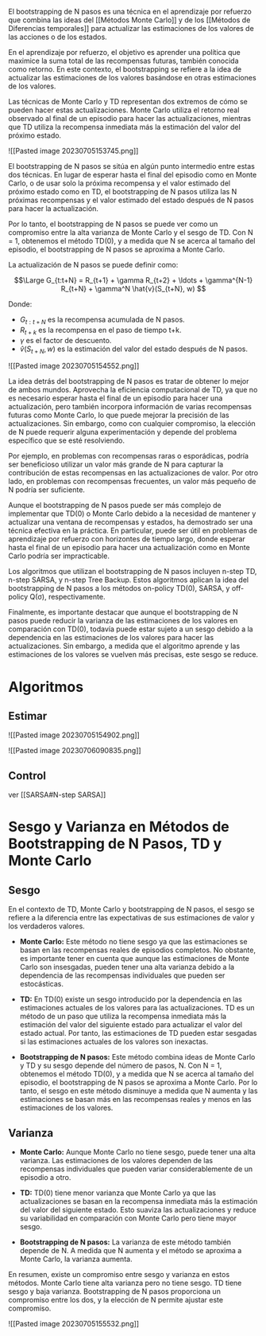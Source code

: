 
El bootstrapping de N pasos es una técnica en el aprendizaje por refuerzo que combina las ideas del [[Métodos Monte Carlo]] y de los [[Métodos de Diferencias temporales]] para actualizar las estimaciones de los valores de las acciones o de los estados.

En el aprendizaje por refuerzo, el objetivo es aprender una política que maximice la suma total de las recompensas futuras, también conocida como retorno. En este contexto, el bootstrapping se refiere a la idea de actualizar las estimaciones de los valores basándose en otras estimaciones de los valores. 

Las técnicas de Monte Carlo y TD representan dos extremos de cómo se pueden hacer estas actualizaciones. Monte Carlo utiliza el retorno real observado al final de un episodio para hacer las actualizaciones, mientras que TD utiliza la recompensa inmediata más la estimación del valor del próximo estado.

![[Pasted image 20230705153745.png]]

El bootstrapping de N pasos se sitúa en algún punto intermedio entre estas dos técnicas. En lugar de esperar hasta el final del episodio como en Monte Carlo, o de usar solo la próxima recompensa y el valor estimado del próximo estado como en TD, el bootstrapping de N pasos utiliza las N próximas recompensas y el valor estimado del estado después de N pasos para hacer la actualización.

Por lo tanto, el bootstrapping de N pasos se puede ver como un compromiso entre la alta varianza de Monte Carlo y el sesgo de TD. Con N = 1, obtenemos el método TD(0), y a medida que N se acerca al tamaño del episodio, el bootstrapping de N pasos se aproxima a Monte Carlo.

La actualización de N pasos se puede definir como:

$$\Large
 G_{t:t+N} = R_{t+1} + \gamma R_{t+2} + \ldots + \gamma^{N-1} R_{t+N} + \gamma^N \hat{v}(S_{t+N}, w) $$

Donde:
- $G_{t:t+N}$ es la recompensa acumulada de N pasos.
- $R_{t+k}$ es la recompensa en el paso de tiempo t+k.
- $\gamma$ es el factor de descuento.
- $\hat{v}(S_{t+N}, w)$ es la estimación del valor del estado después de N pasos.

![[Pasted image 20230705154552.png]]
  
La idea detrás del bootstrapping de N pasos es tratar de obtener lo mejor de ambos mundos. Aprovecha la eficiencia computacional de TD, ya que no es necesario esperar hasta el final de un episodio para hacer una actualización, pero también incorpora información de varias recompensas futuras como Monte Carlo, lo que puede mejorar la precisión de las actualizaciones. Sin embargo, como con cualquier compromiso, la elección de N puede requerir  alguna experimentación y depende del problema específico que se esté resolviendo. 

Por ejemplo, en problemas con recompensas raras o esporádicas, podría ser beneficioso utilizar un valor más grande de N para capturar la contribución de estas recompensas en las actualizaciones de valor. Por otro lado, en problemas con recompensas frecuentes, un valor más pequeño de N podría ser suficiente. 

Aunque el bootstrapping de N pasos puede ser más complejo de implementar que TD(0) o Monte Carlo debido a la necesidad de mantener y actualizar una ventana de recompensas y estados, ha demostrado ser una técnica efectiva en la práctica. En particular, puede ser útil en problemas de aprendizaje por refuerzo con horizontes de tiempo largo, donde esperar hasta el final de un episodio para hacer una actualización como en Monte Carlo podría ser impracticable. 

Los algoritmos que utilizan el bootstrapping de N pasos incluyen n-step TD, n-step SARSA, y n-step Tree Backup. Estos algoritmos aplican la idea del bootstrapping de N pasos a los métodos on-policy TD(0), SARSA, y off-policy Q(σ), respectivamente. 

Finalmente, es importante destacar que aunque el bootstrapping de N pasos puede reducir la varianza de las estimaciones de los valores en comparación con TD(0), todavía puede estar sujeto a un sesgo debido a la dependencia en las estimaciones de los valores para hacer las actualizaciones. Sin embargo, a medida que el algoritmo aprende y las estimaciones de los valores se vuelven más precisas, este sesgo se reduce.

# Algoritmos

## Estimar

![[Pasted image 20230705154902.png]]

![[Pasted image 20230706090835.png]]

## Control

ver [[SARSA#N-step SARSA]]

# Sesgo y Varianza en Métodos de Bootstrapping de N Pasos, TD y Monte Carlo

## Sesgo

En el contexto de TD, Monte Carlo y bootstrapping de N pasos, el sesgo se refiere a la diferencia entre las expectativas de sus estimaciones de valor y los verdaderos valores. 

- **Monte Carlo:** Este método no tiene sesgo ya que las estimaciones se basan en las recompensas reales de episodios completos. No obstante, es importante tener en cuenta que aunque las estimaciones de Monte Carlo son insesgadas, pueden tener una alta varianza debido a la dependencia de las recompensas individuales que pueden ser estocásticas.

- **TD:** En TD(0) existe un sesgo introducido por la dependencia en las estimaciones actuales de los valores para las actualizaciones. TD es un método de un paso que utiliza la recompensa inmediata más la estimación del valor del siguiente estado para actualizar el valor del estado actual. Por tanto, las estimaciones de TD pueden estar sesgadas si las estimaciones actuales de los valores son inexactas.

- **Bootstrapping de N pasos:** Este método combina ideas de Monte Carlo y TD y su sesgo depende del número de pasos, N. Con N = 1, obtenemos el método TD(0), y a medida que N se acerca al tamaño del episodio, el bootstrapping de N pasos se aproxima a Monte Carlo. Por lo tanto, el sesgo en este método disminuye a medida que N aumenta y las estimaciones se basan más en las recompensas reales y menos en las estimaciones de los valores.

## Varianza

- **Monte Carlo:** Aunque Monte Carlo no tiene sesgo, puede tener una alta varianza. Las estimaciones de los valores dependen de las recompensas individuales que pueden variar considerablemente de un episodio a otro. 

- **TD:** TD(0) tiene menor varianza que Monte Carlo ya que las actualizaciones se basan en la recompensa inmediata más la estimación del valor del siguiente estado. Esto suaviza las actualizaciones y reduce su variabilidad en comparación con Monte Carlo pero tiene mayor sesgo.

- **Bootstrapping de N pasos:** La varianza de este método también depende de N. A medida que N aumenta y el método se aproxima a Monte Carlo, la varianza aumenta.

En resumen, existe un compromiso entre sesgo y varianza en estos métodos. Monte Carlo tiene alta varianza pero no tiene sesgo. TD tiene sesgo y baja varianza. Bootstrapping de N pasos proporciona un compromiso entre los dos, y la elección de N permite ajustar este compromiso.

![[Pasted image 20230705155532.png]]